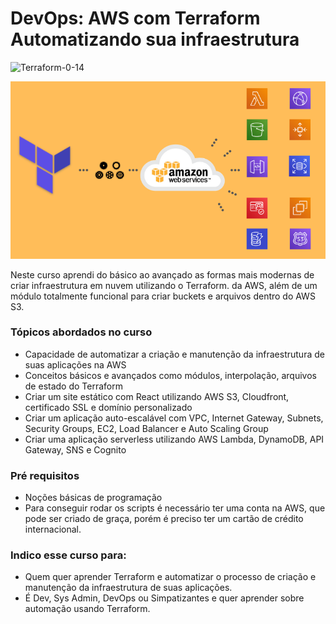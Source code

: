 # DevOps: AWS com Terraform Automatizando sua infraestrutura

![Terraform-0-14](https://img.shields.io/badge/terraform-1.3.7-blueviolet?style=flat-square)

![Capa do curso](cover.png "Capa do curso")

Neste curso aprendi do básico ao avançado as formas mais modernas de criar infraestrutura em nuvem utilizando o Terraform. da AWS, além de um módulo totalmente funcional para criar buckets e arquivos dentro do AWS S3.

### Tópicos abordados no curso
- Capacidade de automatizar a criação e manutenção da infraestrutura de suas aplicações na AWS
- Conceitos básicos e avançados como módulos, interpolação, arquivos de estado do Terraform
- Criar um site estático com React utilizando AWS S3, Cloudfront, certificado SSL e domínio personalizado
- Criar um aplicação auto-escalável com VPC, Internet Gateway, Subnets, Security Groups, EC2, Load Balancer e Auto Scaling Group
- Criar uma aplicação serverless utilizando AWS Lambda, DynamoDB, API Gateway, SNS e Cognito

### Pré requisitos

- Noções básicas de programação
- Para conseguir rodar os scripts é necessário ter uma conta na AWS, que pode ser criado de graça, porém é preciso ter um cartão de crédito internacional.

### Indico esse curso para:

- Quem quer aprender Terraform e automatizar o processo de criação e manutenção da infraestrutura de suas aplicações.
- É Dev, Sys Admin, DevOps ou Simpatizantes e quer aprender sobre automação usando Terraform.
